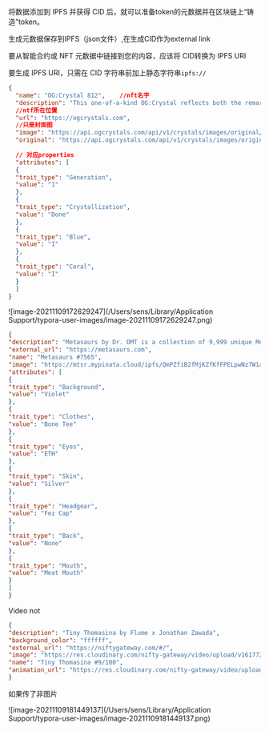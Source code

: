 将数据添加到 IPFS 并获得 CID 后，就可以准备token的元数据并在区块链上“铸造”token。

生成元数据保存到IPFS（json文件）,在生成CID作为external link

要从智能合约或 NFT 元数据中链接到您的内容，应该将 CID转换为 IPFS URI

要生成 IPFS URI，只需在 CID 字符串前加上静态字符串`ipfs://`



```json
{
  "name": "OG:Crystal 812",    //nft名字
  "description": "This one-of-a-kind OG:Crystal reflects both the remarkable combinations of natural crystalline structures as well as its journey through the crypto wallets of the community. There is no other like it. Welcome to the REEF.",
  //ntf所在位置
  "url": "https://ogcrystals.com",
  //只是封面图
  "image": "https://api.ogcrystals.com/api/v1/crystals/images/original/812/1.jpg", 
  "original": "https://api.ogcrystals.com/api/v1/crystals/images/original/812/1.jpg",
  
  // 对应properties
  "attributes": [
  {
  "trait_type": "Generation",
  "value": "1"
  },
  {
  "trait_type": "Crystallization",
  "value": "Done"
  },
  {
  "trait_type": "Blue",
  "value": "I"
  },
  {
  "trait_type": "Coral",
  "value": "I"
  }
  ]
}
```

![image-20211109172629247](/Users/sens/Library/Application Support/typora-user-images/image-20211109172629247.png)



```json
{
"description": "Metasaurs by Dr. DMT is a collection of 9,999 unique Metasaurs living on the Ethereum blockchain, this time, forever...",
"external_url": "https://metasaurs.com",
"name": "Metasaurs #7565",
"image": "https://mtsr.mypinata.cloud/ipfs/QmPZfiB2fMjKZfKfFPELpwNz7W1aqoJGLdLLapy5v1cWgs/7565.png",
"attributes": [
{
"trait_type": "Background",
"value": "Violet"
},
{
"trait_type": "Clothes",
"value": "Bone Tee"
},
{
"trait_type": "Eyes",
"value": "ETH"
},
{
"trait_type": "Skin",
"value": "Silver"
},
{
"trait_type": "Headgear",
"value": "Fez Cap"
},
{
"trait_type": "Back",
"value": "None"
},
{
"trait_type": "Mouth",
"value": "Meat Mouth"
}
]
}
```



Video not

```json
{
"description": "Tiny Thomasina by Flume x Jonathan Zawada",
"background_color": "ffffff",
"external_url": "https://niftygateway.com/#/",
"image": "https://res.cloudinary.com/nifty-gateway/video/upload/v1617723668/Max/FlumexJonathanZ/Tiny_Thomasina_u87foc.png",
"name": "Tiny Thomasina #9/100",
"animation_url": "https://res.cloudinary.com/nifty-gateway/video/upload/v1617723668/Max/FlumexJonathanZ/Tiny_Thomasina_u87foc.mp4"
}
```





如果传了非图片

![image-20211109181449137](/Users/sens/Library/Application Support/typora-user-images/image-20211109181449137.png)



